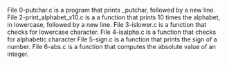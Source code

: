 File 0-putchar.c is a program that prints _putchar, followed by a new line.
File 2-print_alphabet_x10.c is a a function that prints 10 times the alphabet, in lowercase, followed by a new line.
File 3-islower.c is a function that checks for lowercase character.
File 4-isalpha.c is a function that checks for alphabetic character
File 5-sign.c is a function that prints the sign of a number.
File 6-abs.c is a function that computes the absolute value of an integer.

